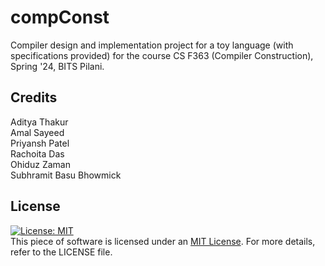 # compConst
Compiler design and implementation project for a toy language (with specifications provided) for the course CS F363 (Compiler Construction), Spring '24, BITS Pilani.

## Credits
Aditya Thakur\
Amal Sayeed\
Priyansh Patel\
Rachoita Das\
Ohiduz Zaman\
Subhramit Basu Bhowmick

## License
[![License: MIT](https://img.shields.io/badge/License-MIT-yellow.svg)](https://opensource.org/licenses/MIT) <br>
This piece of software is licensed under an [MIT License](https://opensource.org/licenses/MIT).  For more details, refer to the LICENSE file. <br>
